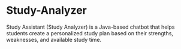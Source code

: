 # Study-Analyzer
Study Assistant (Study Analyzer) is a Java-based chatbot that helps students create a personalized study plan based on their strengths, weaknesses, and available study time.
